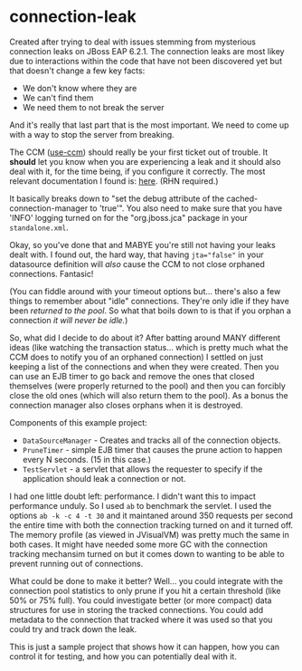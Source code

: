 connection-leak
===============

Created after trying to deal with issues stemming from mysterious connection leaks on JBoss EAP 6.2.1.  The 
connection leaks are most likey due to interactions within the code that have not been discovered yet but
that doesn't change a few key facts:

* We don't know where they are
* We can't find them
* We need them to not break the server

And it's really that last part that is the most important.  We need to come up with a way to stop the server from breaking.

The CCM ([use-ccm](https://access.redhat.com/documentation/en-US/JBoss_Enterprise_Application_Platform/6.3/html/Administration_and_Configuration_Guide/sect-Datasource_Configuration.html)) 
should really be your first ticket out of trouble.  It **should** let you know when you are experiencing a leak and 
it should also deal with it, for the time being, if you configure it correctly.  The most relevant documentation I 
found is: [here](https://access.redhat.com/solutions/309913).  (RHN required.)

It basically breaks down to "set the debug attribute of the cached-connection-manager to 'true'". You also need to make
sure that you have 'INFO' logging turned on for the "org.jboss.jca" package in your `standalone.xml`.

Okay, so you've done that and MABYE you're still not having your leaks dealt with.  I found out, the hard way, that having
`jta="false"` in your datasource definition will *also* cause the CCM to not close orphaned connections.  Fantasic!

(You can fiddle around with your timeout options but... there's also a few things to remember about "idle" connections.  They're only idle if they have been *returned to the pool*.
So what that boils down to is that if you orphan a connection *it will never be idle.*)

So, what did I decide to do about it?  After batting around MANY different ideas (like watching the transaction status... 
which is pretty much what the CCM does to notify you of an orphaned connection) I settled on just keeping a list
of the connections and when they were created.  Then you can use an EJB timer to go back and remove the ones that
closed themselves (were properly returned to the pool) and then you can forcibly close the old ones (which will
also return them to the pool).  As a bonus the connection manager also closes orphans when it is destroyed.

Components of this example project:

* `DataSourceManager` - Creates and tracks all of the connection objects.
* `PruneTimer` - simple EJB timer that causes the prune action to happen every N seconds.  (15 in this case.)
* `TestServlet` - a servlet that allows the requester to specify if the application should leak a connection or not.

I had one little doubt left: performance.  I didn't want this to impact performance unduly.  So I used `ab` to benchmark
the servlet.  I used the options `ab -k -c 4 -t 30` and it maintaned around 350 requests per second the entire time
with both the connection tracking turned on and it turned off.  The memory profile (as viewed in JVisualVM) was pretty much
the same in both cases.  It might have needed some more GC with the connection tracking mechansim turned on but it
comes down to wanting to be able to prevent running out of connections.

What could be done to make it better?  Well... you could integrate with the connection pool statistics to only prune 
if you hit a certain threshold (like 50% or 75% full).  You could investigate better (or more compact) data structures
for use in storing the tracked connections.  You could add metadata to the connection that tracked where it was
used so that you could try and track down the leak.

This is just a sample project that shows how it can happen, how you can control it for testing, and how you can potentially deal with it.
